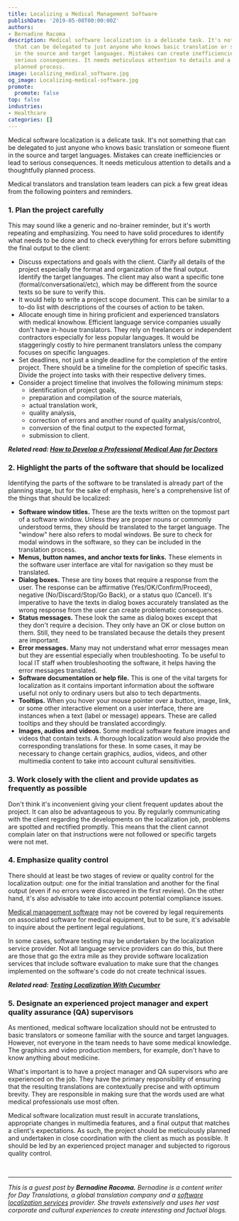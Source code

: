 ```yaml
---
title: Localizing a Medical Management Software
publishDate: '2019-05-08T00:00:00Z'
authors:
- Bernadine Racoma
description: Medical software localization is a delicate task. It's not something
  that can be delegated to just anyone who knows basic translation or someone fluent
  in the source and target languages. Mistakes can create inefficiencies or lead to
  serious consequences. It needs meticulous attention to details and a thoughtfully
  planned process.
image: Localizing_medical_software.jpg
og_image: Localizing-medical-software.jpg
promote:
  promote: false
top: false
industries:
- Healthcare
categories: []
---
```

Medical software localization is a delicate task. It's not something that can be delegated to just anyone who knows basic translation or someone fluent in the source and target languages. Mistakes can create inefficiencies or lead to serious consequences. It needs meticulous attention to details and a thoughtfully planned process.

Medical translators and translation team leaders can pick a few great ideas from the following pointers and reminders.

### 1. Plan the project carefully

This may sound like a generic and no-brainer reminder, but it's worth repeating and emphasizing. You need to have solid procedures to identify what needs to be done and to check everything for errors before submitting the final output to the client:

* Discuss expectations and goals with the client. Clarify all details of the project especially the format and organization of the final output. Identify the target languages. The client may also want a specific tone (formal/conversational/etc), which may be different from the source texts so be sure to verify this.
* It would help to write a project scope document. This can be similar to a to-do list with descriptions of the courses of action to be taken.
* Allocate enough time in hiring proficient and experienced translators with medical knowhow. Efficient language service companies usually don't have in-house translators. They rely on freelancers or independent contractors especially for less popular languages. It would be staggeringly costly to hire permanent translators unless the company focuses on specific languages.
* Set deadlines, not just a single deadline for the completion of the entire project. There should be a timeline for the completion of specific tasks. Divide the project into tasks with their respective delivery times.
* Consider a project timeline that involves the following minimum steps:
  * identification of project goals,
  * preparation and compilation of the source materials,
  * actual translation work,
  * quality analysis,
  * correction of errors and another round of quality analysis/control,
  * conversion of the final output to the expected format,
  * submission to client.

***Related read: [How to Develop a Professional Medical App for Doctors](https://anadea.info/blog/how-to-develop-a-professional-medical-app-for-doctors)***

### 2. Highlight the parts of the software that should be localized

Identifying the parts of the software to be translated is already part of the planning stage, but for the sake of emphasis, here's a comprehensive list of the things that should be localized:

* **Software window titles.** These are the texts written on the topmost part of a software window. Unless they are proper nouns or commonly understood terms, they should be translated to the target language. The "window" here also refers to modal windows. Be sure to check for modal windows in the software, so they can be included in the translation process.
* **Menus, button names, and anchor texts for links.** These elements in the software user interface are vital for navigation so they must be translated.
* **Dialog boxes.** These are tiny boxes that require a response from the user. The response can be affirmative (Yes/OK/Confirm/Proceed), negative (No/Discard/Stop/Go Back), or a status quo (Cancel). It's imperative to have the texts in dialog boxes accurately translated as the wrong response from the user can create problematic consequences.
* **Status messages.** These look the same as dialog boxes except that they don't require a decision. They only have an OK or close button on them. Still, they need to be translated because the details they present are important.
* **Error messages.** Many may not understand what error messages mean but they are essential especially when troubleshooting. To be useful to local IT staff when troubleshooting the software, it helps having the error messages translated.
* **Software documentation or help file.** This is one of the vital targets for localization as it contains important information about the software useful not only to ordinary users but also to tech departments.
* **Tooltips.** When you hover your mouse pointer over a button, image, link, or some other interactive element on a user interface, there are instances when a text (label or message) appears. These are called tooltips and they should be translated accordingly.
* **Images, audios and videos.** Some medical software feature images and videos that contain texts. A thorough localization would also provide the corresponding translations for these. In some cases, it may be necessary to change certain graphics, audios, videos, and other multimedia content to take into account cultural sensitivities.

### 3. Work closely with the client and provide updates as frequently as possible

Don't think it's inconvenient giving your client frequent updates about the project. It can also be advantageous to you. By regularly communicating with the client regarding the developments on the localization job, problems are spotted and rectified promptly. This means that the client cannot complain later on that instructions were not followed or specific targets were not met.

### 4. Emphasize quality control

There should at least be two stages of review or quality control for the localization output: one for the initial translation and another for the final output (even if no errors were discovered in the first review). On the other hand, it's also advisable to take into account potential compliance issues.

[Medical management software](https://anadea.info/solutions/medical-app-development/hospital-management-development) may not be covered by legal requirements on associated software for medical equipment, but to be sure, it's advisable to inquire about the pertinent legal regulations.

In some cases, software testing may be undertaken by the localization service provider. Not all language service providers can do this, but there are those that go the extra mile as they provide software localization services that include software evaluation to make sure that the changes implemented on the software's code do not create technical issues.

***Related read: [Testing Localization With Cucumber](https://anadea.info/blog/testing-localization-with-cucumber)***

### 5. Designate an experienced project manager and expert quality assurance (QA) supervisors

As mentioned, medical software localization should not be entrusted to basic translators or someone familiar with the source and target languages. However, not everyone in the team needs to have some medical knowledge. The graphics and video production members, for example, don't have to know anything about medicine.

What's important is to have a project manager and QA supervisors who are experienced on the job. They have the primary responsibility of ensuring that the resulting translations are contextually precise and with optimum brevity. They are responsible in making sure that the words used are what medical professionals use most often.

Medical software localization must result in accurate translations, appropriate changes in multimedia features, and a final output that matches a client's expectations. As such, the project should be meticulously planned and undertaken in close coordination with the client as much as possible. It should be led by an experienced project manager and subjected to rigorous quality control.

<br />

---
*This is a guest post by **Bernadine Racoma.** Bernadine is a content writer for Day Translations, a global translation company and a <a href="https://www.daytranslations.com/localization-services/" target="_blank">software localization services</a> provider. She travels extensively and uses her vast corporate and cultural experiences to create interesting and factual blogs.*
